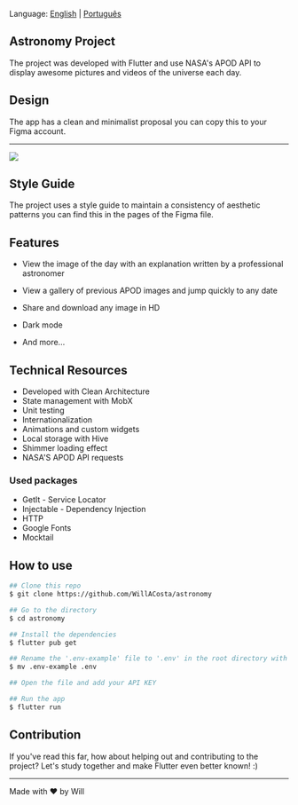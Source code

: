 Language: [English](https://github.com/WillACosta/astronomy) | [Português](https://github.com/WillACosta/astronomy/tree/main/translations/pt-BR)

## Astronomy Project

The project was developed with Flutter and use NASA's APOD API to display awesome pictures and videos of the universe each day.

## Design

The app has a clean and minimalist proposal you can copy this to your Figma account.

---

<img src='https://i.imgur.com/KIzTLgV.jpg' />

## Style Guide

The project uses a style guide to maintain a consistency of aesthetic patterns you can find this in the pages of the Figma file.

## Features

- View the image of the day with an explanation written by a professional astronomer

- View a gallery of previous APOD images and jump quickly to any date

- Share and download any image in HD

- Dark mode

- And more...

## Technical Resources

- Developed with Clean Architecture
- State management with MobX
- Unit testing
- Internationalization
- Animations and custom widgets
- Local storage with Hive
- Shimmer loading effect
- NASA'S APOD API requests

### Used packages

- GetIt - Service Locator
- Injectable - Dependency Injection
- HTTP
- Google Fonts
- Mocktail

## How to use

```bash
## Clone this repo
$ git clone https://github.com/WillACosta/astronomy

## Go to the directory
$ cd astronomy

## Install the dependencies
$ flutter pub get

## Rename the '.env-example' file to '.env' in the root directory with
$ mv .env-example .env

## Open the file and add your API KEY

## Run the app
$ flutter run
```

## Contribution

If you've read this far, how about helping out and contributing to the project? Let's study together and make Flutter even better known! :)

---

Made with ❤️ by Will
